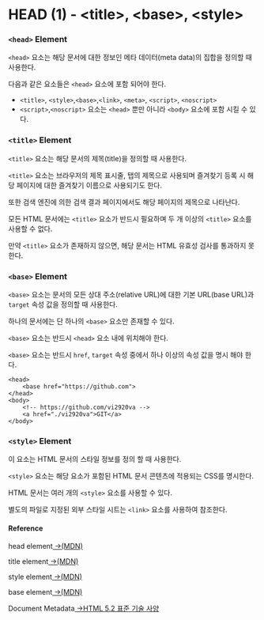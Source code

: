 # HEAD \(1\) - &lt;title&gt;, &lt;base&gt;, &lt;style&gt;

### `<head>` Element 

 `<head>` 요소는 해당 문서에 대한 정보인 메타 데이터\(meta data\)의 집합을 정의할 때 사용한다.

다음과 같은 요소들은 `<head>` 요소에 포함 되어야 한다.

* `<title>`, `<style>`,`<base>`,`<link>`, `<meta>`, `<script>`, `<noscript>`
* `<script>`,`<noscript>` 요소는 `<head>` 뿐만 아니라 `<body>` 요소에 포함 시킬 수 있다.

###  `<title>` Element 

`<title>` 요소는 해당 문서의 제목\(title\)을 정의할 때 사용한다.

`<title>` 요소는 브라우저의 제목 표시줄, 탭의 제목으로 사용되며 즐겨찾기 등록 시 해당 페이지에 대한 즐겨찾기 이름으로 사용되기도 한다.

또한 검색 엔진에 의한 검색 결과 페이지에서도 해당 페이지의 제목으로 나타난다.

모든 HTML 문서에는 `<title>` 요소가 반드시 필요하며 두 개 이상의 `<title>` 요소를 사용할 수 없다.

만약 `<title>` 요소가 존재하지 않으면, 해당 문서는 HTML 유효성 검사를 통과하지 못한다.

### `<base>` Element

 `<base>` 요소는 문서의 모든 상대 주소\(relative URL\)에 대한 기본 URL\(base URL\)과 `target` 속성 값을 정의할 때 사용한다.

하나의 문서에는 단 하나의 `<base>` 요소만 존재할 수 있다.

`<base>` 요소는 반드시 `<head>` 요소 내에 위치해야 한다.

`<base>` 요소는 반드시 `href`, `target` 속성 중에서 하나 이상의 속성 값을 명시 해야 한다.

```markup
<head>
	<base href="https://github.com">
</head>
<body>
	<!-- https://github.com/vi2920va -->
	<a href="./vi2920va">GIT</a>
</body>
```

### `<style>` Element 

이 요소는 HTML 문서의 스타일 정보를 정의 할 때 사용한다.

`<style>` 요소는 해당 요소가 포함된 HTML 문서 콘텐츠에 적용되는 CSS를 명시한다.

HTML 문서는 여러 개의 `<style>` 요소를 사용할 수 있다.

별도의 파일로 지정된 외부 스타일 시트는 `<link>` 요소를 사용하여 참조한다.

#### Reference

head element[ →\(MDN\)](https://developer.mozilla.org/ko/docs/Web/HTML/Element/head)

title element[ ](https://developer.mozilla.org/ko/docs/Web/HTML/Element/head)[ →\(MDN\)](https://developer.mozilla.org/ko/docs/Web/HTML/Element/title)

style element[ ](https://developer.mozilla.org/ko/docs/Web/HTML/Element/head)[→\(MDN\)](https://developer.mozilla.org/ko/docs/Web/HTML/Element/style)

base element[ ](https://developer.mozilla.org/ko/docs/Web/HTML/Element/head)[ →\(MDN\)](https://developer.mozilla.org/ko/docs/Web/HTML/Element/base)

Document Metadata[ →HTML 5.2 표준 기술 사양﻿](https://html.spec.whatwg.org/multipage/semantics.html)



